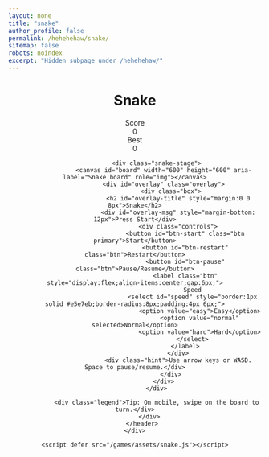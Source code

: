 ```yaml
---
layout: none
title: "snake"
author_profile: false
permalink: /hehehehaw/snake/
sitemap: false
robots: noindex
excerpt: "Hidden subpage under /hehehehaw/"
---
```


<html lang="en">
<head>
	<meta charset="utf-8" />
	<meta name="viewport" content="width=device-width, initial-scale=1" />
	<title>Snake</title>
	<link rel="preload" href="/games/assets/snake.css" as="style" />
	<link rel="stylesheet" href="/games/assets/snake.css" />
</head>
<body>
	<div class="snake-wrap">
		<header class="snake-header">
			<div class="snake-card">
				<div class="snake-topbar">
					<h1 class="snake-title">Snake</h1>
					<div class="score">
						<div>
							<div class="label">Score</div>
							<span id="score">0</span>
						</div>
						<div>
							<div class="label">Best</div>
							<span id="best">0</span>
						</div>
					</div>
				</div>

				<div class="snake-stage">
					<canvas id="board" width="600" height="600" aria-label="Snake board" role="img"></canvas>
					<div id="overlay" class="overlay">
						<div class="box">
							<h2 id="overlay-title" style="margin:0 0 8px">Snake</h2>
							<div id="overlay-msg" style="margin-bottom: 12px">Press Start</div>
							<div class="controls">
								<button id="btn-start" class="btn primary">Start</button>
								<button id="btn-restart" class="btn">Restart</button>
								<button id="btn-pause" class="btn">Pause/Resume</button>
								<label class="btn" style="display:flex;align-items:center;gap:6px;">
									Speed
									<select id="speed" style="border:1px solid #e5e7eb;border-radius:8px;padding:4px 6px;">
										<option value="easy">Easy</option>
										<option value="normal" selected>Normal</option>
										<option value="hard">Hard</option>
									</select>
								</label>
							</div>
							<div class="hint">Use arrow keys or WASD. Space to pause/resume.</div>
						</div>
					</div>
				</div>

				<div class="legend">Tip: On mobile, swipe on the board to turn.</div>
			</div>
		</header>
	</div>

	<script defer src="/games/assets/snake.js"></script>
</body>
</html>

